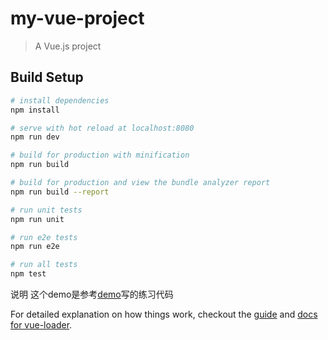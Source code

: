 # my-vue-project

> A Vue.js project

## Build Setup

``` bash
# install dependencies
npm install

# serve with hot reload at localhost:8080
npm run dev

# build for production with minification
npm run build

# build for production and view the bundle analyzer report
npm run build --report

# run unit tests
npm run unit

# run e2e tests
npm run e2e

# run all tests
npm test
```

说明
这个demo是参考[demo](https://www.qcloud.com/community/article/437519001490856733?fromSource=gwzcw.60063.60063.60063)写的练习代码

For detailed explanation on how things work, checkout the [guide](http://vuejs-templates.github.io/webpack/) and [docs for vue-loader](http://vuejs.github.io/vue-loader).
